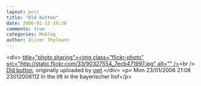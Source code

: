 ```yaml
---
layout: post
title: "Dld button"
date: 2006-01-23 19:20
comments: true
categories: Moblog
author: Oliver Thylmann
---
```



&lt;div&gt;	[ title=&quot;photo sharing&quot;&gt;&lt;img class=&quot;flickr-photo&quot; src=&quot;http://static.flickr.com/33/90327554_7ecb471997.jpg&quot; alt=&quot;&quot; /&gt;](http://www.flickr.com/photos/oliver/90327554/)&lt;br /&gt;	[Dld button](http://www.flickr.com/photos/oliver/90327554/), originally uploaded by [owt](http://www.flickr.com/people/oliver/).&lt;/div&gt;				&lt;p&gt;	Mon 23/01/2006 21:08 23012006112 In the lift in the bayerischer hof&lt;/p&gt;


